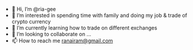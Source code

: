 - 👋 Hi, I’m @ria-gee
- 👀 I’m interested in spending time with family and doing my job & trade of crypto currency
- 🌱 I’m currently learning how to trade on different exchanges
- 💞️ I’m looking to collaborate on ...
- 📫 How to reach me ranairam@gmail.com

<!---
ria-gee/ria-gee is a ✨ special ✨ repository because its `README.md` (this file) appears on your GitHub profile.
You can click the Preview link to take a look at your changes.
--->
